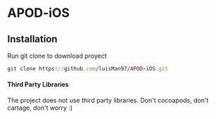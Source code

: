 # APOD-iOS

## Installation
Run git clone to download proyect

```ruby
git clone https://github.com/luisMan97/APOD-iOS.git
```

#### Third Party Libraries
The project does not use third party libraries. Don't cocoapods, don't cartage, don't worry :)
